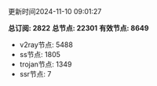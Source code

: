 更新时间2024-11-10 09:01:27

**总订阅: 2822**
**总节点: 22301**
**有效节点: 8649**
- v2ray节点: 5488
- ss节点: 1805
- trojan节点: 1349
- ssr节点: 7

